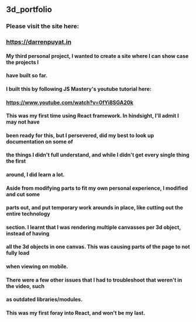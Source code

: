 ## 3d_portfolio
### Please visit the site here:
### https://darrenpuyat.in

#### My third personal project, I wanted to create a site where I can show case the projects I
#### have built so far.

#### I built this by following JS Mastery's youtube tutorial here:
#### https://www.youtube.com/watch?v=0fYi8SGA20k

#### This was my first time using React framework. In hindsight, I'll admit I may not have
#### been ready for this, but I persevered, did my best to look up documentation on some of
#### the things I didn't full understand, and while I didn't get every single thing the first
#### around, I did learn a lot.

#### Aside from modifying parts to fit my own personal experience, I modified and cut some
#### parts out, and put temporary work arounds in place, like cutting out the entire technology
#### section. I learnt that I was rendering multiple canvasses per 3d object, instead of having
#### all the 3d objects in one canvas. This was causing parts of the page to not fully load
#### when viewing on mobile.

#### There were a few other issues that I had to troubleshoot that weren't in the video, such
#### as outdated libraries/modules.

#### This was my first foray into React, and won't be my last.
